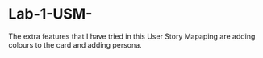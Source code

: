 # Lab-1-USM-
The extra features that I have tried in this User Story Mapaping are adding colours to the card and adding persona.
